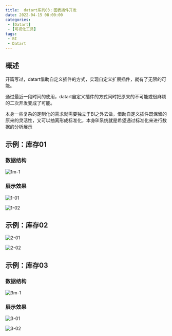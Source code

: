 ```yaml
---
title:  datart系列03：图表插件开发
date: 2022-04-15 08:00:00
categories: 
 - [Datart]
 - [可视化工具]
tags:
 - BI
 - Datart
---
```


## 概述

开篇写过，datart借助自定义插件的方式，实现自定义扩展插件，就有了无限的可能。

通过最近一段时间的使用，datart自定义插件的方式同时把原来的不可能或很麻烦的二次开发变成了可能。

本身一些复杂的定制化的需求就需要独立于BI之外去做，借助自定义插件既保留的原来的灵活性，又可以抽离形成标准化，本身BI系统就是希望通过标准化来进行数据的分析展示

<!--more-->
## 示例：库存01

### 数据结构

![1m-1](https://cdn.disscode.cn/blog/datart/03/1m-1.png)

### 展示效果

![1-01](https://cdn.disscode.cn/blog/datart/03/1-01.jpg)



![1-02](https://cdn.disscode.cn/blog/datart/03/1-02.jpg)

## 示例：库存02

![2-01](https://cdn.disscode.cn/blog/datart/03/2-01.jpg)



![2-02](https://cdn.disscode.cn/blog/datart/03/2-02.jpg)

## 示例：库存03

### 数据结构

![3m-1](https://cdn.disscode.cn/blog/datart/03/3m-1.png)

### 展示效果

![3-01](https://cdn.disscode.cn/blog/datart/03/3-01.jpg)

![3-02](https://cdn.disscode.cn/blog/datart/03/3-02.jpg)
